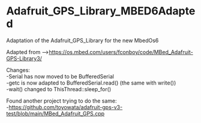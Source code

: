 # Adafruit_GPS_Library_MBED6Adapted
Adaptation of the Adafruit_GPS_Library for the new MbedOs6  

Adapted from -->https://os.mbed.com/users/fconboy/code/MBed_Adafruit-GPS-Library3/  

Changes:  
  -Serial has now moved to be BufferedSerial  
  -getc is now adapted to BufferedSerial.read() (the same with write())  
  -wait() changed to ThisThread::sleep_for()  
  
  
  Found another project trying to do the same:  
  -https://github.com/toyowata/adafruit-gps-v3-test/blob/main/MBed_Adafruit_GPS.cpp
